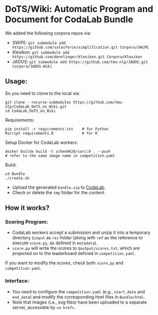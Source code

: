 # DoTS/Wiki: Automatic Program and Document for CodaLab Bundle

We added the following corpora repos via:
- SWiPE: ``git submodule add https://github.com/salesforce/simplification.git Corpora/SWiPE``
- Klexikon: ``git submodule add https://github.com/dennlinger/klexikon.git Corpora/Klexikon``
- JADOS: ``git submodule add https://github.com/tmu-nlp/JADOS.git Corpora/JADOS-Wiki``

## Usage:
So you need to clone to the local via:

    git clone --recurse-submodules https://github.com/tmu-nlp/CodaLab_DoTS_on_Wiki.git
    cd CodaLab_DoTS_on_Wiki

Requirements:

    pip install -r requirements.txt    # for Python
    Rscript requirements.R             # for R

Setup Docker for CodaLab workers:

    docker buildx build -t zchen0420/sari:0 . --push
    # refer to the same image name in competition.yaml

Build:

    cd Bundle
    ./create.sh

- Upload the generated ``bundle.zip`` to [CodaLab](https://codalab.lisn.upsaclay.fr/competitions/s3_create_competition).
- Check or delete the ``tmp`` folder for the content.

## How it works?

### Scoring Program:
- CodaLab workers accept a submission and unzip it into a temporary directory ``$input`` as ``res`` folder (along with ``ref`` as the reference to execute ``score.py``, as defined in ``metadata``).
- ``score.py`` will write the scores to ``$output/scores.txt``, which are projected on to the leaderboard defined in ``competition.yaml``.

If you want to modify the scores, check both ``score.py`` and ``competition.yaml``.

### Interface:
- You need to configure the ``competition.yaml`` (e.g., ``start_date`` and ``end_date``) and modify the corresponding html files in ``Bundle/html``.
- Note that images (i.e., svg files) have been uploaded to a separate server, accessible by ``<a href>``.